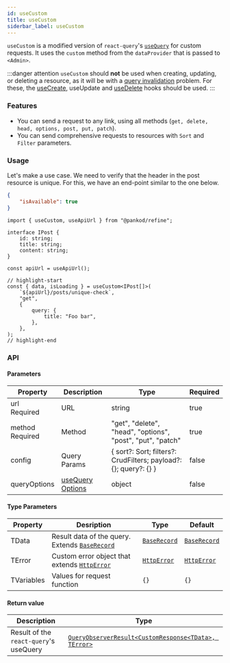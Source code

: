 ```yaml
---
id: useCustom
title: useCustom
siderbar_label: useCustom
---
```


`useCustom` is a modified version of `react-query`'s [`useQuery`](https://react-query.tanstack.com/reference/useQuery) for custom requests. It uses the `custom` method from the `dataProvider` that is passed to `<Admin>`.

:::danger attention
`useCustom` should **not** be used when creating, updating, or deleting a resource, as it will be with a [query invalidation](https://react-query.tanstack.com/guides/query-invalidation) problem. For these, the [useCreate](/docs/hooks/data/useCreate), useUpdate and [useDelete](/docs/hooks/data/useDelete) hooks should be used.
:::

### Features

-   You can send a request to any link, using all methods (`get, delete, head, options, post, put, patch`).
-   You can send comprehensive requests to resources with `Sort` and `Filter` parameters.

### Usage

Let's make a use case. We need to verify that the header in the post resource is unique. For this, we have an end-point similar to the one below.

```json title="https://refine-fake-rest.pankod.com/posts/unique-check?title=Foo bar"
{
    "isAvailable": true
}
```

```tsx
import { useCustom, useApiUrl } from "@pankod/refine";

interface IPost {
    id: string;
    title: string;
    content: string;
}

const apiUrl = useApiUrl();

// highlight-start
const { data, isLoading } = useCustom<IPost[]>(
    `${apiUrl}/posts/unique-check`,
    "get",
    {
        query: {
            title: "Foo bar",
        },
    },
);
// highlight-end
```

### API

#### Parameters

| Property                                         | Description                                                             | Type                                                             | Required |
| ------------------------------------------------ | ----------------------------------------------------------------------- | ---------------------------------------------------------------- | -------- |
| url <div className="required">Required</div>    | URL                                                                     | string                                                           | true     |
| method <div className="required">Required</div> | Method                                                                  | "get", "delete", "head", "options", "post", "put", "patch"       | true     |
| config                                           | Query Params                                                            | { sort?: Sort; filters?: CrudFilters; payload?: {}; query?: {} } | false    |
| queryOptions                                     | [useQuery Options](https://react-query.tanstack.com/reference/useQuery) | object                                                           | false    |

#### Type Parameters

| Property   | Desription                                          | Type              | Default           |
| ---------- | --------------------------------------------------- | ----------------- | ----------------- |
| TData      | Result data of the query. Extends [`BaseRecord`](#) | [`BaseRecord`](#) | [`BaseRecord`](#) |
| TError     | Custom error object that extends [`HttpError`](#)   | [`HttpError`](#)  | [`HttpError`](#)  |
| TVariables | Values for request function                         | `{}`              | `{}`              |

#### Return value

| Description                            | Type                                                                                                        |
| -------------------------------------- | ----------------------------------------------------------------------------------------------------------- |
| Result of the `react-query`'s useQuery | [`QueryObserverResult<CustomResponse<TData>, TError>`](https://react-query.tanstack.com/reference/useQuery) |
